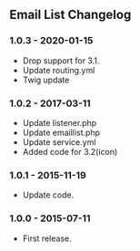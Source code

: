 ## Email List Changelog

### 1.0.3 - 2020-01-15

- Drop support for 3.1.
- Update routing.yml
- Twig update

### 1.0.2 - 2017-03-11

- Update listener.php
- Update emaillist.php
- Update service.yml
- Added code for 3.2(icon)

### 1.0.1 - 2015-11-19

- Update code.

### 1.0.0 - 2015-07-11

- First release.
